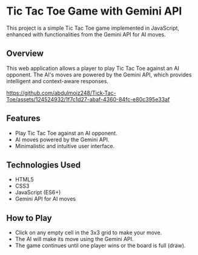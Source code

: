 # Tic Tac Toe Game with Gemini API

This project is a simple Tic Tac Toe game implemented in JavaScript, enhanced with functionalities from the Gemini API for AI moves.

## Overview

This web application allows a player to play Tic Tac Toe against an AI opponent. The AI's moves are powered by the Gemini API, which provides intelligent and context-aware responses.

https://github.com/abdulmoiz248/Tick-Tac-Toe/assets/124524932/1f7c1d27-abaf-4360-84fc-e80c395e33af

## Features

- Play Tic Tac Toe against an AI opponent.
- AI moves powered by the Gemini API.
- Minimalistic and intuitive user interface.

## Technologies Used

- HTML5
- CSS3
- JavaScript (ES6+)
- Gemini API for AI moves

## How to Play

- Click on any empty cell in the 3x3 grid to make your move.
- The AI will make its move using the Gemini API.
- The game continues until one player wins or the board is full (draw).

